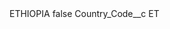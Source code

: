 <?xml version="1.0" encoding="UTF-8"?>
<CustomMetadata xmlns="http://soap.sforce.com/2006/04/metadata" xmlns:xsi="http://www.w3.org/2001/XMLSchema-instance" xmlns:xsd="http://www.w3.org/2001/XMLSchema">
    <label>ETHIOPIA</label>
    <protected>false</protected>
    <values>
        <field>Country_Code__c</field>
        <value xsi:type="xsd:string">ET</value>
    </values>
</CustomMetadata>
